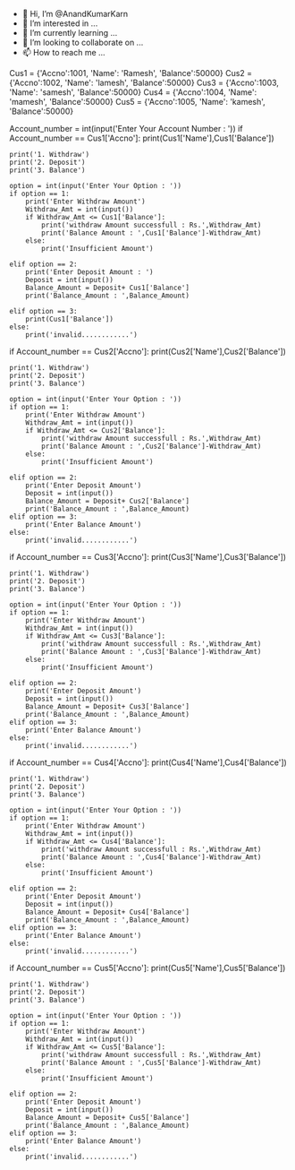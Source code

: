 - 👋 Hi, I’m @AnandKumarKarn
- 👀 I’m interested in ...
- 🌱 I’m currently learning ...
- 💞️ I’m looking to collaborate on ...
- 📫 How to reach me ...

<!---
AnandKumarKarn/AnandKumarKarn is a ✨ special ✨ repository because its `README.md` (this file) appears on your GitHub profile.
You can click the Preview link to take a look at your changes.
--->
Cus1 = {'Accno':1001, 'Name': 'Ramesh', 'Balance':50000}
Cus2 = {'Accno':1002, 'Name': 'lamesh', 'Balance':50000}
Cus3 = {'Accno':1003, 'Name': 'samesh', 'Balance':50000}
Cus4 = {'Accno':1004, 'Name': 'mamesh', 'Balance':50000}
Cus5 = {'Accno':1005, 'Name': 'kamesh', 'Balance':50000}

Account_number = int(input('Enter Your Account Number : '))
if Account_number == Cus1['Accno']:
    print(Cus1['Name'],Cus1['Balance'])

    print('1. Withdraw')
    print('2. Deposit')
    print('3. Balance')
    
    option = int(input('Enter Your Option : '))
    if option == 1:
        print('Enter Withdraw Amount')
        Withdraw_Amt = int(input())
        if Withdraw_Amt <= Cus1['Balance']:
            print('withdraw Amount successfull : Rs.',Withdraw_Amt)
            print('Balance Amount : ',Cus1['Balance']-Withdraw_Amt)
        else:
            print('Insufficient Amount')

    elif option == 2:
        print('Enter Deposit Amount : ')
        Deposit = int(input())
        Balance_Amount = Deposit+ Cus1['Balance']
        print('Balance_Amount : ',Balance_Amount)

    elif option == 3:
        print(Cus1['Balance'])
    else:
        print('invalid............')

if Account_number == Cus2['Accno']:
    print(Cus2['Name'],Cus2['Balance'])

    print('1. Withdraw')
    print('2. Deposit')
    print('3. Balance')
    
    option = int(input('Enter Your Option : '))
    if option == 1:
        print('Enter Withdraw Amount')
        Withdraw_Amt = int(input())
        if Withdraw_Amt <= Cus2['Balance']:
            print('withdraw Amount successfull : Rs.',Withdraw_Amt)
            print('Balance Amount : ',Cus2['Balance']-Withdraw_Amt)
        else:
            print('Insufficient Amount')

    elif option == 2:
        print('Enter Deposit Amount')
        Deposit = int(input())
        Balance_Amount = Deposit+ Cus2['Balance']
        print('Balance_Amount : ',Balance_Amount)
    elif option == 3:
        print('Enter Balance Amount')
    else:
        print('invalid............')

if Account_number == Cus3['Accno']:
    print(Cus3['Name'],Cus3['Balance'])

    print('1. Withdraw')
    print('2. Deposit')
    print('3. Balance')
    
    option = int(input('Enter Your Option : '))
    if option == 1:
        print('Enter Withdraw Amount')
        Withdraw_Amt = int(input())
        if Withdraw_Amt <= Cus3['Balance']:
            print('withdraw Amount successfull : Rs.',Withdraw_Amt)
            print('Balance Amount : ',Cus3['Balance']-Withdraw_Amt)
        else:
            print('Insufficient Amount')

    elif option == 2:
        print('Enter Deposit Amount')
        Deposit = int(input())
        Balance_Amount = Deposit+ Cus3['Balance']
        print('Balance_Amount : ',Balance_Amount)
    elif option == 3:
        print('Enter Balance Amount')
    else:
        print('invalid............')

if Account_number == Cus4['Accno']:
    print(Cus4['Name'],Cus4['Balance'])

    print('1. Withdraw')
    print('2. Deposit')
    print('3. Balance')
    
    option = int(input('Enter Your Option : '))
    if option == 1:
        print('Enter Withdraw Amount')
        Withdraw_Amt = int(input())
        if Withdraw_Amt <= Cus4['Balance']:
            print('withdraw Amount successfull : Rs.',Withdraw_Amt)
            print('Balance Amount : ',Cus4['Balance']-Withdraw_Amt)
        else:
            print('Insufficient Amount')

    elif option == 2:
        print('Enter Deposit Amount')
        Deposit = int(input())
        Balance_Amount = Deposit+ Cus4['Balance']
        print('Balance_Amount : ',Balance_Amount)
    elif option == 3:
        print('Enter Balance Amount')
    else:
        print('invalid............')

if Account_number == Cus5['Accno']:
    print(Cus5['Name'],Cus5['Balance'])

    print('1. Withdraw')
    print('2. Deposit')
    print('3. Balance')
    
    option = int(input('Enter Your Option : '))
    if option == 1:
        print('Enter Withdraw Amount')
        Withdraw_Amt = int(input())
        if Withdraw_Amt <= Cus5['Balance']:
            print('withdraw Amount successfull : Rs.',Withdraw_Amt)
            print('Balance Amount : ',Cus5['Balance']-Withdraw_Amt)
        else:
            print('Insufficient Amount')

    elif option == 2:
        print('Enter Deposit Amount')
        Deposit = int(input())
        Balance_Amount = Deposit+ Cus5['Balance']
        print('Balance_Amount : ',Balance_Amount)
    elif option == 3:
        print('Enter Balance Amount')
    else:
        print('invalid............')
